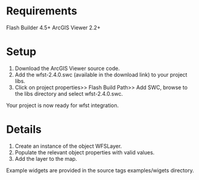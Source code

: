 # Requirements #
Flash Builder 4.5+
ArcGIS Viewer 2.2+

# Setup #
1) Download the ArcGIS Viewer source code.
2) Add the wfst-2.4.0.swc (available in the download link) to your project libs.
3) Click on project properties>> Flash Build Path>> Add SWC, browse to the libs directory and select wfst-2.4.0.swc.

Your project is now ready for wfst integration.

# Details #
1) Create an instance of the object WFSLayer.
2) Populate the relevant object properties with valid values.
3) Add the layer to the map.

Example widgets are provided in the source tags examples/wigets directory.